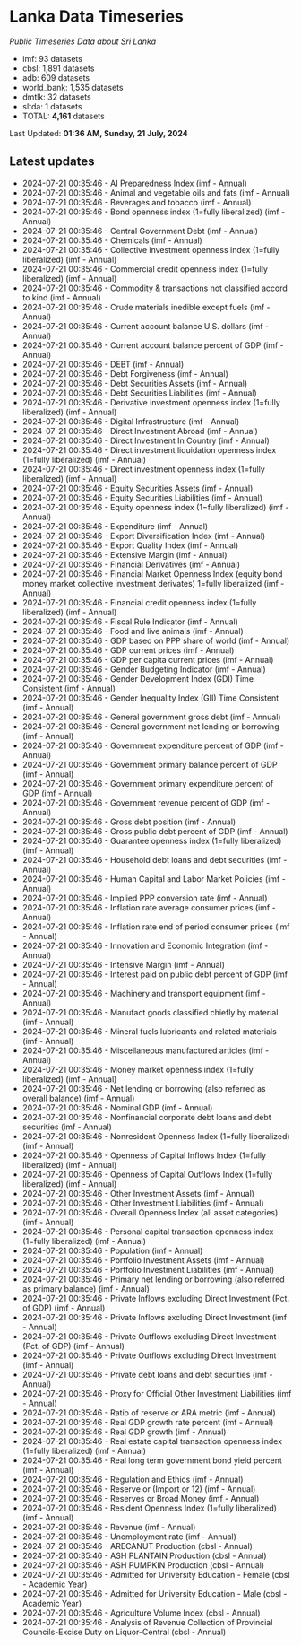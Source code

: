 # Lanka Data Timeseries
*Public Timeseries Data about Sri Lanka*

* imf: 93 datasets
* cbsl: 1,891 datasets
* adb: 609 datasets
* world_bank: 1,535 datasets
* dmtlk: 32 datasets
* sltda: 1 datasets
* TOTAL: **4,161** datasets

Last Updated: **01:36 AM, Sunday, 21 July, 2024**

## Latest updates

* 2024-07-21 00:35:46 - AI Preparedness Index (imf - Annual)
* 2024-07-21 00:35:46 - Animal and vegetable oils and fats (imf - Annual)
* 2024-07-21 00:35:46 - Beverages and tobacco (imf - Annual)
* 2024-07-21 00:35:46 - Bond openness index (1=fully liberalized) (imf - Annual)
* 2024-07-21 00:35:46 - Central Government Debt (imf - Annual)
* 2024-07-21 00:35:46 - Chemicals (imf - Annual)
* 2024-07-21 00:35:46 - Collective investment openness index (1=fully liberalized) (imf - Annual)
* 2024-07-21 00:35:46 - Commercial credit openness index (1=fully liberalized) (imf - Annual)
* 2024-07-21 00:35:46 - Commodity & transactions not classified accord to kind (imf - Annual)
* 2024-07-21 00:35:46 - Crude materials inedible except fuels (imf - Annual)
* 2024-07-21 00:35:46 - Current account balance U.S. dollars (imf - Annual)
* 2024-07-21 00:35:46 - Current account balance percent of GDP (imf - Annual)
* 2024-07-21 00:35:46 - DEBT (imf - Annual)
* 2024-07-21 00:35:46 - Debt Forgiveness (imf - Annual)
* 2024-07-21 00:35:46 - Debt Securities Assets (imf - Annual)
* 2024-07-21 00:35:46 - Debt Securities Liabilities (imf - Annual)
* 2024-07-21 00:35:46 - Derivative investment openness index (1=fully liberalized) (imf - Annual)
* 2024-07-21 00:35:46 - Digital Infrastructure (imf - Annual)
* 2024-07-21 00:35:46 - Direct Investment Abroad (imf - Annual)
* 2024-07-21 00:35:46 - Direct Investment In Country (imf - Annual)
* 2024-07-21 00:35:46 - Direct investment liquidation openness index (1=fully liberalized) (imf - Annual)
* 2024-07-21 00:35:46 - Direct investment openness index (1=fully liberalized) (imf - Annual)
* 2024-07-21 00:35:46 - Equity Securities Assets (imf - Annual)
* 2024-07-21 00:35:46 - Equity Securities Liabilities (imf - Annual)
* 2024-07-21 00:35:46 - Equity openness index (1=fully liberalized) (imf - Annual)
* 2024-07-21 00:35:46 - Expenditure (imf - Annual)
* 2024-07-21 00:35:46 - Export Diversification Index (imf - Annual)
* 2024-07-21 00:35:46 - Export Quality Index (imf - Annual)
* 2024-07-21 00:35:46 - Extensive Margin (imf - Annual)
* 2024-07-21 00:35:46 - Financial Derivatives (imf - Annual)
* 2024-07-21 00:35:46 - Financial Market Openness Index (equity bond money market collective investment derivates) 1=fully liberalized (imf - Annual)
* 2024-07-21 00:35:46 - Financial credit openness index (1=fully liberalized) (imf - Annual)
* 2024-07-21 00:35:46 - Fiscal Rule Indicator (imf - Annual)
* 2024-07-21 00:35:46 - Food and live animals (imf - Annual)
* 2024-07-21 00:35:46 - GDP based on PPP share of world (imf - Annual)
* 2024-07-21 00:35:46 - GDP current prices (imf - Annual)
* 2024-07-21 00:35:46 - GDP per capita current prices (imf - Annual)
* 2024-07-21 00:35:46 - Gender Budgeting Indicator (imf - Annual)
* 2024-07-21 00:35:46 - Gender Development Index (GDI) Time Consistent (imf - Annual)
* 2024-07-21 00:35:46 - Gender Inequality Index (GII) Time Consistent (imf - Annual)
* 2024-07-21 00:35:46 - General government gross debt (imf - Annual)
* 2024-07-21 00:35:46 - General government net lending or borrowing (imf - Annual)
* 2024-07-21 00:35:46 - Government expenditure percent of GDP (imf - Annual)
* 2024-07-21 00:35:46 - Government primary balance percent of GDP (imf - Annual)
* 2024-07-21 00:35:46 - Government primary expenditure percent of GDP (imf - Annual)
* 2024-07-21 00:35:46 - Government revenue percent of GDP (imf - Annual)
* 2024-07-21 00:35:46 - Gross debt position (imf - Annual)
* 2024-07-21 00:35:46 - Gross public debt percent of GDP (imf - Annual)
* 2024-07-21 00:35:46 - Guarantee openness index (1=fully liberalized) (imf - Annual)
* 2024-07-21 00:35:46 - Household debt loans and debt securities (imf - Annual)
* 2024-07-21 00:35:46 - Human Capital and Labor Market Policies (imf - Annual)
* 2024-07-21 00:35:46 - Implied PPP conversion rate (imf - Annual)
* 2024-07-21 00:35:46 - Inflation rate average consumer prices (imf - Annual)
* 2024-07-21 00:35:46 - Inflation rate end of period consumer prices (imf - Annual)
* 2024-07-21 00:35:46 - Innovation and Economic Integration (imf - Annual)
* 2024-07-21 00:35:46 - Intensive Margin (imf - Annual)
* 2024-07-21 00:35:46 - Interest paid on public debt percent of GDP (imf - Annual)
* 2024-07-21 00:35:46 - Machinery and transport equipment (imf - Annual)
* 2024-07-21 00:35:46 - Manufact goods classified chiefly by material (imf - Annual)
* 2024-07-21 00:35:46 - Mineral fuels lubricants and related materials (imf - Annual)
* 2024-07-21 00:35:46 - Miscellaneous manufactured articles (imf - Annual)
* 2024-07-21 00:35:46 - Money market openness index (1=fully liberalized) (imf - Annual)
* 2024-07-21 00:35:46 - Net lending or borrowing (also referred as overall balance) (imf - Annual)
* 2024-07-21 00:35:46 - Nominal GDP (imf - Annual)
* 2024-07-21 00:35:46 - Nonfinancial corporate debt loans and debt securities (imf - Annual)
* 2024-07-21 00:35:46 - Nonresident Openness Index (1=fully liberalized) (imf - Annual)
* 2024-07-21 00:35:46 - Openness of Capital Inflows Index (1=fully liberalized) (imf - Annual)
* 2024-07-21 00:35:46 - Openness of Capital Outflows Index (1=fully liberalized) (imf - Annual)
* 2024-07-21 00:35:46 - Other Investment Assets (imf - Annual)
* 2024-07-21 00:35:46 - Other Investment Liabilities (imf - Annual)
* 2024-07-21 00:35:46 - Overall Openness Index (all asset categories) (imf - Annual)
* 2024-07-21 00:35:46 - Personal capital transaction openness index (1=fully liberalized) (imf - Annual)
* 2024-07-21 00:35:46 - Population (imf - Annual)
* 2024-07-21 00:35:46 - Portfolio Investment Assets (imf - Annual)
* 2024-07-21 00:35:46 - Portfolio Investment Liabilities (imf - Annual)
* 2024-07-21 00:35:46 - Primary net lending or borrowing (also referred as primary balance) (imf - Annual)
* 2024-07-21 00:35:46 - Private Inflows excluding Direct Investment (Pct. of GDP) (imf - Annual)
* 2024-07-21 00:35:46 - Private Inflows excluding Direct Investment (imf - Annual)
* 2024-07-21 00:35:46 - Private Outflows excluding Direct Investment (Pct. of GDP) (imf - Annual)
* 2024-07-21 00:35:46 - Private Outflows excluding Direct Investment (imf - Annual)
* 2024-07-21 00:35:46 - Private debt loans and debt securities (imf - Annual)
* 2024-07-21 00:35:46 - Proxy for Official Other Investment Liabilities (imf - Annual)
* 2024-07-21 00:35:46 - Ratio of reserve or ARA metric (imf - Annual)
* 2024-07-21 00:35:46 - Real GDP growth rate percent (imf - Annual)
* 2024-07-21 00:35:46 - Real GDP growth (imf - Annual)
* 2024-07-21 00:35:46 - Real estate capital transaction openness index (1=fully liberalized) (imf - Annual)
* 2024-07-21 00:35:46 - Real long term government bond yield percent (imf - Annual)
* 2024-07-21 00:35:46 - Regulation and Ethics (imf - Annual)
* 2024-07-21 00:35:46 - Reserve or (Import or 12) (imf - Annual)
* 2024-07-21 00:35:46 - Reserves or Broad Money (imf - Annual)
* 2024-07-21 00:35:46 - Resident Openness Index (1=fully liberalized) (imf - Annual)
* 2024-07-21 00:35:46 - Revenue (imf - Annual)
* 2024-07-21 00:35:46 - Unemployment rate (imf - Annual)
* 2024-07-21 00:35:46 - ARECANUT Production (cbsl - Annual)
* 2024-07-21 00:35:46 - ASH PLANTAIN Production (cbsl - Annual)
* 2024-07-21 00:35:46 - ASH PUMPKIN Production (cbsl - Annual)
* 2024-07-21 00:35:46 - Admitted for University Education - Female (cbsl - Academic Year)
* 2024-07-21 00:35:46 - Admitted for University Education - Male (cbsl - Academic Year)
* 2024-07-21 00:35:46 - Agriculture Volume Index (cbsl - Annual)
* 2024-07-21 00:35:46 - Analysis of Revenue Collection of Provincial Councils-Excise Duty on Liquor-Central (cbsl - Annual)